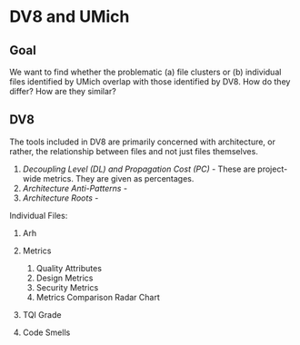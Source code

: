# DV8 and UMich

## Goal

We want to find whether the problematic (a) file clusters or (b) individual files identified by UMich overlap with those identified by DV8. How do they differ? How are they similar?

## DV8

The tools included in DV8 are primarily concerned with architecture, or rather, the relationship between files and not just files themselves. 

1. *Decoupling Level (DL) and Propagation Cost (PC)* - These are project-wide metrics. They are given as percentages.
2. *Architecture Anti-Patterns* - 
3. *Architecture Roots* - 

Individual Files:
1. Arh


2. Metrics
   1. Quality Attributes
   2. Design Metrics
   3. Security Metrics
   4. Metrics Comparison Radar Chart
3. TQI Grade
4. Code Smells